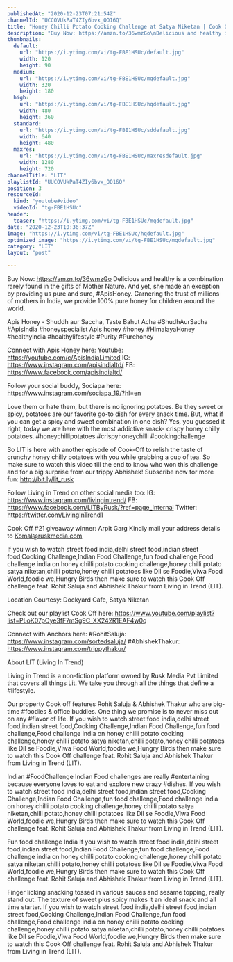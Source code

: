 ```yaml
---
publishedAt: "2020-12-23T07:21:54Z"
channelId: "UCCOVUkPaT4ZIy6bvx_OO16Q"
title: "Honey Chilli Potato Cooking Challenge at Satya Niketan | Cook Off#22"
description: "Buy Now: https://amzn.to/36wmzGo\nDelicious and healthy is a combination rarely found in the gifts of Mother Nature. And yet, she made an exception by providing us pure and sure, #ApisHoney. Garnering the trust of millions of mothers in India, we provide 100% pure honey for children around the world.\n\nApis Honey - Shuddh aur Saccha, Taste Bahut Acha #ShudhAurSacha #ApisIndia #honeyspecialist Apis honey #honey #HimalayaHoney #healthyindia #healthylifestyle #Purity #Purehoney \n\nConnect with Apis Honey here:\nYoutube: https://youtube.com/c/ApisIndiaLimited\nIG: https://www.instagram.com/apisindialtd/\nFB: https://www.facebook.com/apisindialtd/\n\nFollow your social buddy, Sociapa here: https://www.instagram.com/sociapa_19/?hl=en\n\nLove them or hate them, but there is no ignoring potatoes. Be they sweet or spicy, potatoes are our favorite go-to dish for every snack time. But, what if you can get a spicy and sweet combination in one dish? Yes, you guessed it right, today we are here with the most addictive snack- crispy honey chilly potatoes. #honeychillipotatoes #crispyhoneychilli #cookingchallenge\n\nSo LIT is here with another episode of Cook-Off to relish the taste of crunchy honey chilly potatoes with you while grabbing a cup of tea.  So make sure to watch this video till the end to know who won this challenge and for a big surprise from our trippy Abhishek! Subscribe now for more fun: http://bit.ly/lit_rusk\n\nFollow Living in Trend on other social media too:\nIG: https://www.instagram.com/livingintrend/\nFB: https://www.facebook.com/LITByRusk/?ref=page_internal \nTwitter: https://twitter.com/LivingInTrend1\n\nCook Off #21 giveaway winner: Arpit Garg\nKindly mail your address details to Komal@ruskmedia.com\n\nIf you wish to watch street food india,delhi street food,indian street food,Cooking Challenge,Indian Food Challenge,fun food challenge,Food challenge india on honey chilli potato cooking challenge,honey chilli potato satya niketan,chilli potato,honey chilli potatoes like Dil se Foodie,Viwa Food World,foodie we,Hungry Birds then make sure to watch this Cook Off challenge feat. Rohit Saluja and Abhishek Thakur from Living in Trend (LIT).\n\nLocation Courtesy: Dockyard Cafe, Satya Niketan\n\nCheck out our playlist Cook Off here: https://www.youtube.com/playlist?list=PLoK07pOye3fF7mSg9C_XX242R1EAF4w0q\n\nConnect with Anchors here:\n#RohitSaluja: https://www.instagram.com/sortedsaluja/\n#AbhishekThakur: https://www.instagram.com/trippythakur/\n\n\nAbout LIT (Living In Trend)\n\nLiving in Trend is a non-fiction platform owned by Rusk Media Pvt Limited that covers all things Lit. We take you through all the things that define a #lifestyle. \n\nOur property Cook off features Rohit Saluja & Abhishek Thakur who are big-time #foodies & office buddies. One thing we promise is to never miss out on any #flavor of life. If you wish to watch street food india,delhi street food,indian street food,Cooking Challenge,Indian Food Challenge,fun food challenge,Food challenge india on honey chilli potato cooking challenge,honey chilli potato satya niketan,chilli potato,honey chilli potatoes like Dil se Foodie,Viwa Food World,foodie we,Hungry Birds then make sure to watch this Cook Off challenge feat. Rohit Saluja and Abhishek Thakur from Living in Trend (LIT).\n\nIndian #FoodChallenge\nIndian Food challenges are really #entertaining because everyone loves to eat and explore new crazy #dishes. If you wish to watch street food india,delhi street food,indian street food,Cooking Challenge,Indian Food Challenge,fun food challenge,Food challenge india on honey chilli potato cooking challenge,honey chilli potato satya niketan,chilli potato,honey chilli potatoes like Dil se Foodie,Viwa Food World,foodie we,Hungry Birds then make sure to watch this Cook Off challenge feat. Rohit Saluja and Abhishek Thakur from Living in Trend (LIT).\n\nFun food challenge India \nIf you wish to watch street food india,delhi street food,indian street food,Indian Food Challenge,fun food challenge,Food challenge india on honey chilli potato cooking challenge,honey chilli potato satya niketan,chilli potato,honey chilli potatoes like Dil se Foodie,Viwa Food World,foodie we,Hungry Birds then make sure to watch this Cook Off challenge feat. Rohit Saluja and Abhishek Thakur from Living in Trend (LIT).\n\nFinger licking snacking tossed in various sauces and sesame topping, really stand out. The texture of sweet plus spicy makes it an ideal snack and all time starter. If you wish to watch street food india,delhi street food,indian street food,Cooking Challenge,Indian Food Challenge,fun food challenge,Food challenge india on honey chilli potato cooking challenge,honey chilli potato satya niketan,chilli potato,honey chilli potatoes like Dil se Foodie,Viwa Food World,foodie we,Hungry Birds then make sure to watch this Cook Off challenge feat. Rohit Saluja and Abhishek Thakur from Living in Trend (LIT)."
thumbnails:
  default:
    url: "https://i.ytimg.com/vi/tg-FBE1HSUc/default.jpg"
    width: 120
    height: 90
  medium:
    url: "https://i.ytimg.com/vi/tg-FBE1HSUc/mqdefault.jpg"
    width: 320
    height: 180
  high:
    url: "https://i.ytimg.com/vi/tg-FBE1HSUc/hqdefault.jpg"
    width: 480
    height: 360
  standard:
    url: "https://i.ytimg.com/vi/tg-FBE1HSUc/sddefault.jpg"
    width: 640
    height: 480
  maxres:
    url: "https://i.ytimg.com/vi/tg-FBE1HSUc/maxresdefault.jpg"
    width: 1280
    height: 720
channelTitle: "LIT"
playlistId: "UUCOVUkPaT4ZIy6bvx_OO16Q"
position: 3
resourceId:
  kind: "youtube#video"
  videoId: "tg-FBE1HSUc"
header:
  teaser: "https://i.ytimg.com/vi/tg-FBE1HSUc/mqdefault.jpg"
date: "2020-12-23T10:36:37Z"
image: "https://i.ytimg.com/vi/tg-FBE1HSUc/hqdefault.jpg"
optimized_image: "https://i.ytimg.com/vi/tg-FBE1HSUc/mqdefault.jpg"
category: "LIT"
layout: "post"

---
```

Buy Now: https://amzn.to/36wmzGo
Delicious and healthy is a combination rarely found in the gifts of Mother Nature. And yet, she made an exception by providing us pure and sure, #ApisHoney. Garnering the trust of millions of mothers in India, we provide 100% pure honey for children around the world.

Apis Honey - Shuddh aur Saccha, Taste Bahut Acha #ShudhAurSacha #ApisIndia #honeyspecialist Apis honey #honey #HimalayaHoney #healthyindia #healthylifestyle #Purity #Purehoney 

Connect with Apis Honey here:
Youtube: https://youtube.com/c/ApisIndiaLimited
IG: https://www.instagram.com/apisindialtd/
FB: https://www.facebook.com/apisindialtd/

Follow your social buddy, Sociapa here: https://www.instagram.com/sociapa_19/?hl=en

Love them or hate them, but there is no ignoring potatoes. Be they sweet or spicy, potatoes are our favorite go-to dish for every snack time. But, what if you can get a spicy and sweet combination in one dish? Yes, you guessed it right, today we are here with the most addictive snack- crispy honey chilly potatoes. #honeychillipotatoes #crispyhoneychilli #cookingchallenge

So LIT is here with another episode of Cook-Off to relish the taste of crunchy honey chilly potatoes with you while grabbing a cup of tea.  So make sure to watch this video till the end to know who won this challenge and for a big surprise from our trippy Abhishek! Subscribe now for more fun: http://bit.ly/lit_rusk

Follow Living in Trend on other social media too:
IG: https://www.instagram.com/livingintrend/
FB: https://www.facebook.com/LITByRusk/?ref=page_internal 
Twitter: https://twitter.com/LivingInTrend1

Cook Off #21 giveaway winner: Arpit Garg
Kindly mail your address details to Komal@ruskmedia.com

If you wish to watch street food india,delhi street food,indian street food,Cooking Challenge,Indian Food Challenge,fun food challenge,Food challenge india on honey chilli potato cooking challenge,honey chilli potato satya niketan,chilli potato,honey chilli potatoes like Dil se Foodie,Viwa Food World,foodie we,Hungry Birds then make sure to watch this Cook Off challenge feat. Rohit Saluja and Abhishek Thakur from Living in Trend (LIT).

Location Courtesy: Dockyard Cafe, Satya Niketan

Check out our playlist Cook Off here: https://www.youtube.com/playlist?list=PLoK07pOye3fF7mSg9C_XX242R1EAF4w0q

Connect with Anchors here:
#RohitSaluja: https://www.instagram.com/sortedsaluja/
#AbhishekThakur: https://www.instagram.com/trippythakur/


About LIT (Living In Trend)

Living in Trend is a non-fiction platform owned by Rusk Media Pvt Limited that covers all things Lit. We take you through all the things that define a #lifestyle. 

Our property Cook off features Rohit Saluja & Abhishek Thakur who are big-time #foodies & office buddies. One thing we promise is to never miss out on any #flavor of life. If you wish to watch street food india,delhi street food,indian street food,Cooking Challenge,Indian Food Challenge,fun food challenge,Food challenge india on honey chilli potato cooking challenge,honey chilli potato satya niketan,chilli potato,honey chilli potatoes like Dil se Foodie,Viwa Food World,foodie we,Hungry Birds then make sure to watch this Cook Off challenge feat. Rohit Saluja and Abhishek Thakur from Living in Trend (LIT).

Indian #FoodChallenge
Indian Food challenges are really #entertaining because everyone loves to eat and explore new crazy #dishes. If you wish to watch street food india,delhi street food,indian street food,Cooking Challenge,Indian Food Challenge,fun food challenge,Food challenge india on honey chilli potato cooking challenge,honey chilli potato satya niketan,chilli potato,honey chilli potatoes like Dil se Foodie,Viwa Food World,foodie we,Hungry Birds then make sure to watch this Cook Off challenge feat. Rohit Saluja and Abhishek Thakur from Living in Trend (LIT).

Fun food challenge India 
If you wish to watch street food india,delhi street food,indian street food,Indian Food Challenge,fun food challenge,Food challenge india on honey chilli potato cooking challenge,honey chilli potato satya niketan,chilli potato,honey chilli potatoes like Dil se Foodie,Viwa Food World,foodie we,Hungry Birds then make sure to watch this Cook Off challenge feat. Rohit Saluja and Abhishek Thakur from Living in Trend (LIT).

Finger licking snacking tossed in various sauces and sesame topping, really stand out. The texture of sweet plus spicy makes it an ideal snack and all time starter. If you wish to watch street food india,delhi street food,indian street food,Cooking Challenge,Indian Food Challenge,fun food challenge,Food challenge india on honey chilli potato cooking challenge,honey chilli potato satya niketan,chilli potato,honey chilli potatoes like Dil se Foodie,Viwa Food World,foodie we,Hungry Birds then make sure to watch this Cook Off challenge feat. Rohit Saluja and Abhishek Thakur from Living in Trend (LIT).